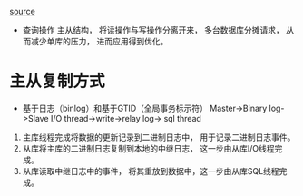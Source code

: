 [source](https://juejin.im/post/5b3a24dde51d4555b3360253)

- 查询操作 主从结构， 将读操作与写操作分离开来， 多台数据库分摊请求， 从而减少单库的压力， 进而应用得到优化。 

# 主从复制方式
- 基于日志（binlog）和基于GTID（全局事务标示符）
  Master->Binary log->Slave I/O thread->write->relay log-> sql thread 

1. 主库线程完成将数据的更新记录到二进制日志中， 用于记录二进制日志事件。
2. 从库将主库的二进制日志复制到本地的中继日志， 这一步由从库I/O线程完成。
3. 从库读取中继日志中的事件， 将其重放到数据中，这一步由从库SQL线程完成。

